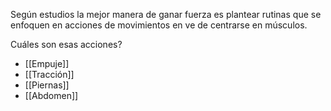 Según estudios la mejor manera de ganar fuerza es plantear rutinas que se enfoquen en acciones de movimientos en ve de centrarse en músculos.

Cuáles son esas acciones? 
- [[Empuje]]
- [[Tracción]] 
- [[Piernas]] 
- [[Abdomen]]

